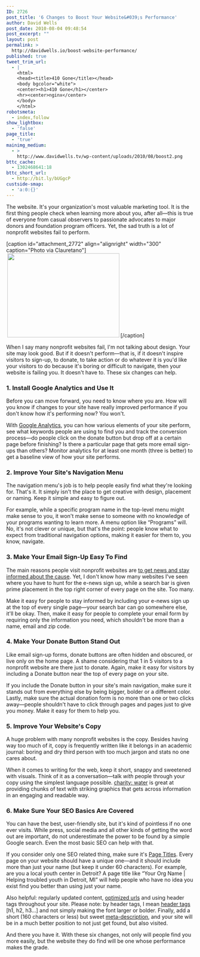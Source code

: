 ```yaml
---
ID: 2726
post_title: '6 Changes to Boost Your Website&#039;s Performance'
author: David Wells
post_date: 2010-08-04 09:48:54
post_excerpt: ""
layout: post
permalink: >
  http://davidwells.io/boost-website-performance/
published: true
tweet_trim_url:
  - |
    <html>
    <head><title>410 Gone</title></head>
    <body bgcolor="white">
    <center><h1>410 Gone</h1></center>
    <hr><center>nginx</center>
    </body>
    </html>
robotsmeta:
  - index,follow
show_lightbox:
  - 'false'
page_title:
  - 'true'
mainimg_medium:
  - >
    http://www.davidwells.tv/wp-content/uploads/2010/08/boost2.png
bttc_cache:
  - 1302468641:18
bttc_short_url:
  - http://bit.ly/bUGgcP
custside-smap:
  - 'a:0:{}'
---
```

The website. It's your organization's most valuable marketing tool. It is the first thing people check when learning more about you, after all—this is true of everyone from casual observers to passionate advocates to major donors and foundation program officers. Yet, the sad truth is a lot of nonprofit websites fail to perform.

[caption id="attachment_2772" align="alignright" width="300" caption="Photo via Clauretano"]<a href="http://www.flickr.com/photos/clauretano/2700903227/sizes/l/"><img class="size-full wp-image-2772 " style="margin-left: 3px; margin-right: 3px;" title="Image from Clauretano" src="http://www.davidwells.tv/wp-content/uploads/2010/08/boost.png" alt="" width="300" height="225" /></a>[/caption]

When I say many nonprofit websites fail, I'm not talking about design. Your site may look good. But if it doesn't perform—that is, if it doesn't inspire visitors to sign-up, to donate, to take action or do whatever it is you'd like your visitors to do because it's boring or difficult to navigate, then your website is failing you. It doesn't have to. These six changes can help.
<h3>1. Install Google Analytics and Use It</h3>
Before you can move forward, you need to know where you are. How will you know if changes to your site have really improved performance if you don't know how it's performing now? You won't.

With <a href="http://www.google.com/analytics/" target="_blank">Google Analytics</a>, you can how various elements of your site perform, see what keywords people are using to find you and track the conversion process—do people click on the donate button but drop off at a certain page before finishing? Is there a particular page that gets more email sign-ups than others? Monitor analytics for at least one month (three is better) to get a baseline view of how your site performs.
<!--more-->
<h3>2. Improve Your Site's Navigation Menu</h3>
The navigation menu's job is to help people easily find what they're looking for. That's it. It simply isn't the place to get creative with design, placement or naming. Keep it simple and easy to figure out.

For example, while a specific program name in the top-level menu might make sense to you, it won't make sense to someone with no knowledge of your programs wanting to learn more. A menu option like “Programs” will. No, it's not clever or unique, but that's the point: people know what to expect from traditional navigation options, making it easier for them to, you know, navigate.
<h3>3. Make Your Email Sign-Up Easy To Find</h3>
The main reasons people visit nonprofit websites are <a href="http://www.foreseeresults.com/research-white-papers/_downloads/ForeSeeResults_NonprofitWebsiteStudy_Spring2009.pdf" target="_blank">to get news and stay informed about the cause</a>. Yet, I don't know how many websites I've seen where you have to hunt for the e-news sign up, while a search bar is given prime placement in the top right corner of every page on the site. Too many.

Make it easy for people to stay informed by including your e-news sign up at the top of every single page—your search bar can go somewhere else, it'll be okay. Then, make it easy for people to complete your email form by requiring only the information you need, which shouldn't be more than a name, email and zip code.
<h3>4. Make Your Donate Button Stand Out</h3>
Like email sign-up forms, donate buttons are often hidden and obscured, or live only on the home page. A shame considering that 1 in 5 visitors to a nonprofit website are there just to donate. Again, make it easy for visitors by including a Donate button near the top of every page on your site.

If you include the Donate button in your site's main navigation, make sure it stands out from everything else by being bigger, bolder or a different color. Lastly, make sure the actual donation form is no more than one or two clicks away—people shouldn't have to click through pages and pages just to give you money. Make it easy for them to help you.
<h3>5. Improve Your Website's Copy</h3>
A huge problem with many nonprofit websites is the copy. Besides having way too much of it, copy is frequently written like it belongs in an academic journal: boring and dry third person with too much jargon and stats no one cares about.

When it comes to writing for the web, keep it short, snappy and sweetened with visuals. Think of it as a conversation—talk <em>with</em> people through your copy using the simplest language possible. <a href="http://www.charitywater.org/whywater/" target="_blank">charity: water</a> is great at providing chunks of text with striking graphics that gets across information in an engaging and readable way.
<h3>6. Make Sure Your SEO Basics Are Covered</h3>
You can have the best, user-friendly site, but it's kind of pointless if no one ever visits. While press, social media and all other kinds of getting the word out are important, do not underestimate the power to be found by a simple Google search. Even the most basic SEO can help with that.

If you consider only one SEO related thing, make sure it's <a href="http://www.seobook.com/glossary/#title" target="_blank">Page Titles</a>. Every page on your website should have a unique one—and it should include more than just your name (but keep it under 60 characters). For example, are you a local youth center in Detroit? A page title like “Your Org Name | Helping troubled youth in Detroit, MI” will help people who have no idea you exist find you better than using just your name.

Also helpful: regularly updated content, <a href="http://www.slowseo.com/articles/onpage-optimization/optimizing-urls.html" target="_blank">optimized urls</a> and using header tags throughout your site. Please note: by header tags, I mean <a href="http://www.seobook.com/glossary/#headings" target="_blank">header tags</a> [h1, h2, h3...] and not simply making the font larger or bolder. Finally, add a short (160 characters or less) but sweet <a href="http://www.seobook.com/glossary/#meta-description" target="_blank">meta-description</a>, and your site will be in a much better position to not just get found, but also visited.

And there you have it. With these six changes, not only will people find you more easily, but the website they do find will be one whose performance makes the grade.